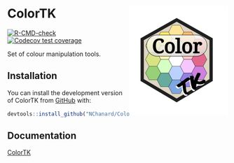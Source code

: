 
<!-- README.md is generated from README.Rmd. Please edit that file -->

# ColorTK <a href='https://nchanard.github.io/ColorTK/'><img src='man/figures/logo.png' align="right" /></a>

<!-- badges: start -->

[![R-CMD-check](https://github.com/NChanard/ColorTK/actions/workflows/R-CMD-check.yaml/badge.svg)](https://github.com/NChanard/ColorTK/actions/workflows/R-CMD-check.yaml)
[![Codecov test
coverage](https://codecov.io/gh/NChanard/ColorTK/branch/master/graph/badge.svg)](https://app.codecov.io/gh/NChanard/ColorTK?branch=master)
<!-- badges: end -->

Set of colour manipulation tools.

## Installation

You can install the development version of ColorTK from
[GitHub](https://github.com/) with:

``` r
devtools::install_github("NChanard/ColorTK")
```

## Documentation

[ColorTK](https://nchanard.github.io/ColorTK/)
